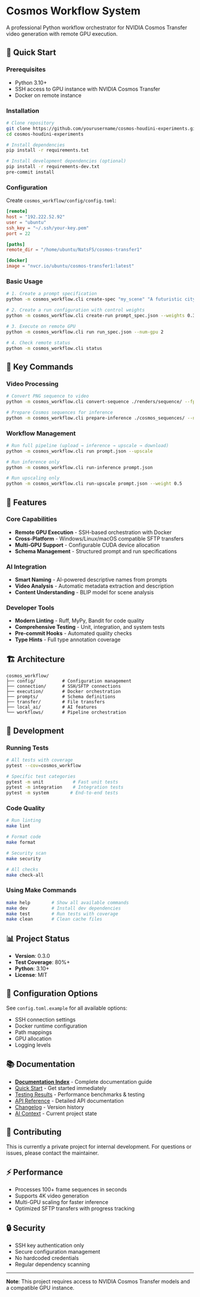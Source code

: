 # Cosmos Workflow System

A professional Python workflow orchestrator for NVIDIA Cosmos Transfer video generation with remote GPU execution.

## 🚀 Quick Start

### Prerequisites
- Python 3.10+
- SSH access to GPU instance with NVIDIA Cosmos Transfer
- Docker on remote instance

### Installation

```bash
# Clone repository
git clone https://github.com/yourusername/cosmos-houdini-experiments.git
cd cosmos-houdini-experiments

# Install dependencies
pip install -r requirements.txt

# Install development dependencies (optional)
pip install -r requirements-dev.txt
pre-commit install
```

### Configuration

Create `cosmos_workflow/config/config.toml`:

```toml
[remote]
host = "192.222.52.92"
user = "ubuntu"
ssh_key = "~/.ssh/your-key.pem"
port = 22

[paths]
remote_dir = "/home/ubuntu/NatsFS/cosmos-transfer1"

[docker]
image = "nvcr.io/ubuntu/cosmos-transfer1:latest"
```

### Basic Usage

```bash
# 1. Create a prompt specification
python -m cosmos_workflow.cli create-spec "my_scene" "A futuristic city at sunset"

# 2. Create a run configuration with control weights
python -m cosmos_workflow.cli create-run prompt_spec.json --weights 0.3 0.4 0.2 0.1

# 3. Execute on remote GPU
python -m cosmos_workflow.cli run run_spec.json --num-gpu 2

# 4. Check remote status
python -m cosmos_workflow.cli status
```

## 📁 Key Commands

### Video Processing
```bash
# Convert PNG sequence to video
python -m cosmos_workflow.cli convert-sequence ./renders/sequence/ --fps 30 --resolution 1080p

# Prepare Cosmos sequences for inference
python -m cosmos_workflow.cli prepare-inference ./cosmos_sequences/ --name "my_scene" --fps 24
```

### Workflow Management
```bash
# Run full pipeline (upload → inference → upscale → download)
python -m cosmos_workflow.cli run prompt.json --upscale

# Run inference only
python -m cosmos_workflow.cli run-inference prompt.json

# Run upscaling only
python -m cosmos_workflow.cli run-upscale prompt.json --weight 0.5
```

## 🎯 Features

### Core Capabilities
- **Remote GPU Execution** - SSH-based orchestration with Docker
- **Cross-Platform** - Windows/Linux/macOS compatible SFTP transfers
- **Multi-GPU Support** - Configurable CUDA device allocation
- **Schema Management** - Structured prompt and run specifications

### AI Integration
- **Smart Naming** - AI-powered descriptive names from prompts
- **Video Analysis** - Automatic metadata extraction and description
- **Content Understanding** - BLIP model for scene analysis

### Developer Tools
- **Modern Linting** - Ruff, MyPy, Bandit for code quality
- **Comprehensive Testing** - Unit, integration, and system tests
- **Pre-commit Hooks** - Automated quality checks
- **Type Hints** - Full type annotation coverage

## 🏗️ Architecture

```
cosmos_workflow/
├── config/          # Configuration management
├── connection/      # SSH/SFTP connections
├── execution/       # Docker orchestration
├── prompts/         # Schema definitions
├── transfer/        # File transfers
├── local_ai/        # AI features
└── workflows/       # Pipeline orchestration
```

## 🧪 Development

### Running Tests
```bash
# All tests with coverage
pytest --cov=cosmos_workflow

# Specific test categories
pytest -m unit           # Fast unit tests
pytest -m integration    # Integration tests
pytest -m system        # End-to-end tests
```

### Code Quality
```bash
# Run linting
make lint

# Format code
make format

# Security scan
make security

# All checks
make check-all
```

### Using Make Commands
```bash
make help        # Show all available commands
make dev         # Install dev dependencies
make test        # Run tests with coverage
make clean       # Clean cache files
```

## 📊 Project Status

- **Version**: 0.3.0
- **Test Coverage**: 80%+
- **Python**: 3.10+
- **License**: MIT

## 🔧 Configuration Options

See `config.toml.example` for all available options:
- SSH connection settings
- Docker runtime configuration
- Path mappings
- GPU allocation
- Logging levels

## 📚 Documentation

- **[Documentation Index](docs/README.md)** - Complete documentation guide
- [Quick Start](#-quick-start) - Get started immediately
- [Testing Results](docs/TESTING_RESULTS.md) - Performance benchmarks & testing
- [API Reference](REFERENCE.md) - Detailed API documentation
- [Changelog](CHANGELOG.md) - Version history
- [AI Context](docs/ai-context/PROJECT_STATE.md) - Current project state

## 🤝 Contributing

This is currently a private project for internal development. For questions or issues, please contact the maintainer.

## ⚡ Performance

- Processes 100+ frame sequences in seconds
- Supports 4K video generation
- Multi-GPU scaling for faster inference
- Optimized SFTP transfers with progress tracking

## 🔒 Security

- SSH key authentication only
- Secure configuration management
- No hardcoded credentials
- Regular dependency scanning

---

**Note**: This project requires access to NVIDIA Cosmos Transfer models and a compatible GPU instance.
